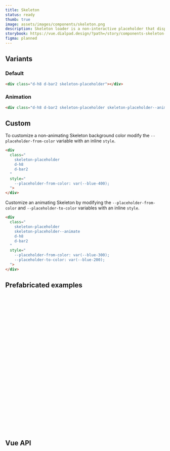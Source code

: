 ```yaml
---
title: Skeleton
status: ready
thumb: true
image: assets/images/components/skeleton.png
description: Skeleton loader is a non-interactive placeholder that displays a preview of the UI to visually communicate that content is in the process of loading. Skeleton is used to provide a low fidelity representation of the user interface (UI) before content appears on the page.
storybook: https://vue.dialpad.design/?path=/story/components-skeleton--default
figma: planned
---
```


<code-well-header>
  <div class="d-w50p">
    <div
      class="
        d-h8
        d-bar2
        skeleton-placeholder
      "
    ></div>
  </div>
</code-well-header>

## Variants

### Default

<code-well-header>
  <div class="d-w50p">
    <div class="d-h8 d-bar2 skeleton-placeholder"></div>
  </div>
</code-well-header>

```html
<div class="d-h8 d-bar2 skeleton-placeholder"></div>
```

### Animation

<code-well-header>
  <div class="d-w50p">
    <div class="d-h8 d-bar2 skeleton-placeholder skeleton-placeholder--animate"></div>
  </div>
</code-well-header>

```html
<div class="d-h8 d-bar2 skeleton-placeholder skeleton-placeholder--animate"></div>
```

## Custom

To customize a non-animating Skeleton background color modify the `--placeholder-from-color` variable with an inline `style`.

<code-well-header>
  <div class="d-w50p">
    <div
      class="
        skeleton-placeholder
        d-h8
        d-bar2
      "
      style="
        --placeholder-from-color: var(--blue-400);
      ">
    </div>
  </div>
</code-well-header>

```html
<div
  class="
    skeleton-placeholder
    d-h8
    d-bar2
  "
  style="
    --placeholder-from-color: var(--blue-400);
  ">
</div>
```

Customize an animating Skeleton by modifying the `--placeholder-from-color` and `--placeholder-to-color` variables with an inline `style`.

<code-well-header>
  <div class="d-w50p">
    <div
      class="
        skeleton-placeholder
        skeleton-placeholder--animate
        d-h8
        d-bar2
      "
      style="
        --placeholder-from-color: var(--blue-400);
        --placeholder-to-color: var(--blue-200);
      ">
    </div>
  </div>
</code-well-header>

```html
<div
  class="
    skeleton-placeholder
    skeleton-placeholder--animate
    d-h8
    d-bar2
  "
  style="
    --placeholder-from-color: var(--blue-300);
    --placeholder-to-color: var(--blue-200);
  ">
</div>
```

## Prefabricated examples

<code-well-header>
  <div class="d-stack8 d-mb24 d-w50p">
    <div class="d-h16 d-bar2 skeleton-placeholder" style=" width: 160px; --placeholder-from-color: var(--black-400); --placeholder-to-color: var(--black-200); " ></div>
    <div class="d-h24 d-bar2 skeleton-placeholder" style=" width: 240px; --placeholder-from-color: var(--black-400); --placeholder-to-color: var(--black-200); " ></div>
    <div class="d-h32 d-bar2 skeleton-placeholder" style=" width: 320px; --placeholder-from-color: var(--black-400); --placeholder-to-color: var(--black-200); " ></div>
  </div>
  <div class="d-stack8 d-mb24 d-w50p">
    <div class="d-h8 d-bar2 skeleton-placeholder" style=" width: 90%; --placeholder-from-color: var(--black-400); --placeholder-to-color: var(--black-200); " ></div>
    <div class="d-h8 d-bar2 skeleton-placeholder" style=" width: 87%; --placeholder-from-color: var(--black-400); --placeholder-to-color: var(--black-200); " ></div>
    <div class="d-h8 d-bar2 skeleton-placeholder" style=" width: 82%; --placeholder-from-color: var(--black-400); --placeholder-to-color: var(--black-200); " ></div>
    <div class="d-h8 d-bar2 skeleton-placeholder" style=" width: 92%; --placeholder-from-color: var(--black-400); --placeholder-to-color: var(--black-200); " ></div>
    <div class="d-h8 d-bar2 skeleton-placeholder" style=" width: 21%; --placeholder-from-color: var(--black-400); --placeholder-to-color: var(--black-200); " ></div>
  </div>
  <div class="d-d-flex d-mb24 d-gg8 d-ai-center">
    <div class="d-bar-circle d-bar2 skeleton-placeholder" style=" width: 1.8rem; height: 1.8rem; --placeholder-from-color: var(--black-400); --placeholder-to-color: var(--black-200); " ></div>
    <div class="d-bar-circle d-bar2 skeleton-placeholder" style=" width: 2.4rem; height: 2.4rem; --placeholder-from-color: var(--black-400); --placeholder-to-color: var(--black-200); " ></div>
    <div class="d-bar-circle d-bar2 skeleton-placeholder" style=" width: 3.2rem; height: 3.2rem; --placeholder-from-color: var(--black-400); --placeholder-to-color: var(--black-200); " ></div>
    <div class="d-bar-circle d-bar2 skeleton-placeholder" style=" width: 4.8rem; height: 4.8rem; --placeholder-from-color: var(--black-400); --placeholder-to-color: var(--black-200); " ></div>
  </div>
  <div class="d-d-flex d-mb24 d-gg8 d-ai-center">
    <div class="d-bar2 skeleton-placeholder" style=" width: 1.2rem; height: 1.2rem; --placeholder-from-color: var(--black-400); --placeholder-to-color: var(--black-200); " ></div>
    <div class="d-bar2 skeleton-placeholder" style=" width: 1.4rem; height: 1.4rem; --placeholder-from-color: var(--black-400); --placeholder-to-color: var(--black-200); " ></div>
    <div class="d-bar2 skeleton-placeholder" style=" width: 1.8rem; height: 1.8rem; --placeholder-from-color: var(--black-400); --placeholder-to-color: var(--black-200); " ></div>
    <div class="d-bar2 skeleton-placeholder" style=" width: 2.0rem; height: 2.0rem; --placeholder-from-color: var(--black-400); --placeholder-to-color: var(--black-200); " ></div>
    <div class="d-bar2 skeleton-placeholder" style=" width: 2.4rem; height: 2.4rem; --placeholder-from-color: var(--black-400); --placeholder-to-color: var(--black-200); " ></div>
  </div>
  <div class="d-d-flex d-mb24 d-gg8 d-ai-center d-w50p">
    <div class="d-d-flex d-ai-center d-w50p d-gg8">
      <div class="d-bar-circle d-bar2 skeleton-placeholder" style=" width: 2.4rem; height: 2.4rem; --placeholder-from-color: var(--black-400); --placeholder-to-color: var(--black-200); " ></div>
      <div class="d-h8 d-bar2 skeleton-placeholder" style=" width: 87%; --placeholder-from-color: var(--black-400); --placeholder-to-color: var(--black-200); " ></div>
    </div>
  </div>
  <div class="d-d-flex d-mb24 d-gg8 d-ai-center d-w50p">
    <div class="d-d-flex d-ai-center d-w50p d-gg8 d-ai-flex-start">
      <div class="d-bar-circle d-bar2 skeleton-placeholder" style=" width: 3.2rem; height: 3.2rem; --placeholder-from-color: var(--black-400); --placeholder-to-color: var(--black-200); " ></div>
      <div class="d-fl1 d-stack8">
        <div class="d-h8 d-bar2 skeleton-placeholder" style=" width: 90%; --placeholder-from-color: var(--black-400); --placeholder-to-color: var(--black-200); " ></div>
        <div class="d-h8 d-bar2 skeleton-placeholder" style=" width: 87%; --placeholder-from-color: var(--black-400); --placeholder-to-color: var(--black-200); " ></div>
        <div class="d-h8 d-bar2 skeleton-placeholder" style=" width: 82%; --placeholder-from-color: var(--black-400); --placeholder-to-color: var(--black-200); " ></div>
        <div class="d-h8 d-bar2 skeleton-placeholder" style=" width: 92%; --placeholder-from-color: var(--black-400); --placeholder-to-color: var(--black-200); " ></div>
        <div class="d-h8 d-bar2 skeleton-placeholder" style=" width: 21%; --placeholder-from-color: var(--black-400); --placeholder-to-color: var(--black-200); " ></div>
      </div>
    </div>
  </div>
</code-well-header>

## Vue API

<component-vue-api component-name="skeleton" />

